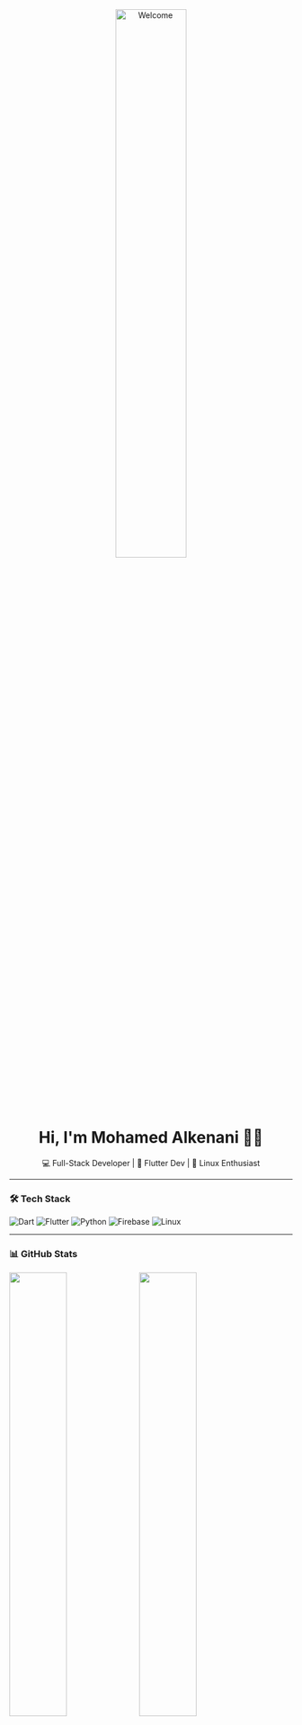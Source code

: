 <div align="center">
  <img src="https://your-image-link.gif" alt="Welcome" width="50%"/>
  <h1>Hi, I'm Mohamed Alkenani 👨‍💻</h1>
  <p>💻 Full-Stack Developer | 🎯 Flutter Dev | 🐧 Linux Enthusiast</p>
</div>

---

### 🛠️ Tech Stack

![Dart](https://img.shields.io/badge/Dart-0175C2?style=flat&logo=dart&logoColor=white)
![Flutter](https://img.shields.io/badge/Flutter-02569B?style=flat&logo=flutter&logoColor=white)
![Python](https://img.shields.io/badge/Python-FFD43B?style=flat&logo=python&logoColor=darkgreen)
![Firebase](https://img.shields.io/badge/firebase-ffca28?style=flat&logo=firebase&logoColor=black)
![Linux](https://img.shields.io/badge/Linux-FCC624?style=flat&logo=linux&logoColor=black)

---

### 📊 GitHub Stats

<img src="https://github-readme-stats.vercel.app/api?username=mohamedalkenani&show_icons=true&theme=tokyonight" width="45%"/>
<img src="https://github-readme-stats.vercel.app/api/top-langs/?username=mohamedalkenani&layout=compact&theme=tokyonight" width="45%"/>

---

### 📫 Contact

- Telegram: [@yourusername](https://t.me/yourusername)
- Email: mohamed@example.com

